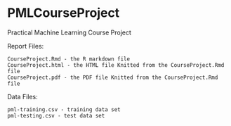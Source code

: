 # PMLCourseProject
Practical Machine Learning Course Project

Report Files:

    CourseProject.Rmd - the R markdown file
    CourseProject.html - the HTML file Knitted from the CourseProject.Rmd file
    CourseProject.pdf - the PDF file Knitted from the CourseProject.Rmd file

Data Files:

    pml-training.csv - training data set
    pml-testing.csv - test data set